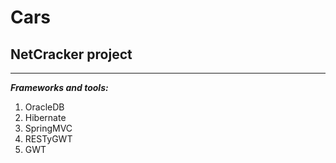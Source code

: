 # Cars
## NetCracker project
***
___Frameworks and tools:___
1. OracleDB
2. Hibernate
3. SpringMVC
4. RESTyGWT
5. GWT
